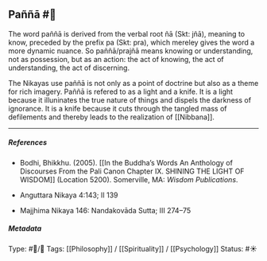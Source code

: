 ## Paññā  #🧠 

The word paññā is derived from the verbal root ñā (Skt: jñā), meaning to know, preceded by the prefix pa (Skt: pra), which mereley gives the word a more dynamic nuance. So paññā/prajñā means knowing or understanding, not as possession, but as an action: the act of knowing, the act of understanding, the act of discerning.

The Nikayas use paññā is not only as a point of doctrine but also as a theme for rich imagery. Paññā is refered to as a light and a knife. It is a light because it illuninates the true nature of things and dispels the darkness of ignorance. It is a knife because it cuts through the tangled mass of defilements and thereby leads to the realization of [[Nibbana]]. 

___

##### References

- Bodhi, Bhikkhu. (2005). [[In the Buddha’s Words An Anthology of Discourses From the Pali Canon Chapter IX. SHINING THE LIGHT OF WISDOM]] (Location 5200). Somerville, MA: _Wisdom Publications_.

- Anguttara Nikaya 4:143; II 139

- Majjhima Nikaya 146: Nandakovāda Sutta; III 274–75

##### Metadata
Type: #🔵/🔵 
Tags: [[Philosophy]] / [[Spirituality]] / [[Psychology]] 
Status: #☀️ 